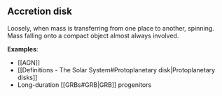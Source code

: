 ## Accretion disk
Loosely, when mass is transferring from one place to another, spinning. Mass falling onto a compact object almost always involved.

**Examples**:
- [[AGN]]
- [[Definitions - The Solar System#Protoplanetary disk|Protoplanetary disks]]
- Long-duration [[GRBs#GRB|GRB]] progenitors